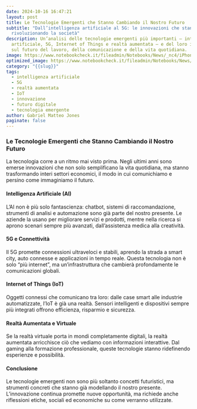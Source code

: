 ```yaml
---
date: 2024-10-16 16:47:21
layout: post
title: Le Tecnologie Emergenti che Stanno Cambiando il Nostro Futuro
subtitle: "Dall’intelligenza artificiale al 5G: le innovazioni che stanno
  rivoluzionando la società"
description: Un’analisi delle tecnologie emergenti più importanti – intelligenza
  artificiale, 5G, Internet of Things e realtà aumentata – e del loro impatto
  sul futuro del lavoro, della comunicazione e della vita quotidiana.
image: https://www.notebookcheck.it/fileadmin/Notebooks/News/_nc4/iPhone-20-Jahres-Jubilaeum-Video-zeigt-wahrscheinliche-Apple-Zukunft-.jpg
optimized_image: https://www.notebookcheck.it/fileadmin/Notebooks/News/_nc4/iPhone-20-Jahres-Jubilaeum-Video-zeigt-wahrscheinliche-Apple-Zukunft-.jpg
category: "{{slug}}"
tags:
  - intelligenza artificiale
  - 5G
  - realtà aumentata
  - IoT
  - innovazione
  - futuro digitale
  - tecnologia emergente
author: Gabriel Matteo Jones
paginate: false
---
```

### Le Tecnologie Emergenti che Stanno Cambiando il Nostro Futuro

La tecnologia corre a un ritmo mai visto prima. Negli ultimi anni sono emerse innovazioni che non solo semplificano la vita quotidiana, ma stanno trasformando interi settori economici, il modo in cui comunichiamo e persino come immaginiamo il futuro.

#### Intelligenza Artificiale (AI)
L’AI non è più solo fantascienza: chatbot, sistemi di raccomandazione, strumenti di analisi e automazione sono già parte del nostro presente. Le aziende la usano per migliorare servizi e prodotti, mentre nella ricerca si aprono scenari sempre più avanzati, dall’assistenza medica alla creatività.

#### 5G e Connettività
Il 5G promette connessioni ultraveloci e stabili, aprendo la strada a smart city, auto connesse e applicazioni in tempo reale. Questa tecnologia non è solo “più internet”, ma un’infrastruttura che cambierà profondamente le comunicazioni globali.

#### Internet of Things (IoT)
Oggetti connessi che comunicano tra loro: dalle case smart alle industrie automatizzate, l’IoT è già una realtà. Sensori intelligenti e dispositivi sempre più integrati offrono efficienza, risparmio e sicurezza.

#### Realtà Aumentata e Virtuale
Se la realtà virtuale porta in mondi completamente digitali, la realtà aumentata arricchisce ciò che vediamo con informazioni interattive. Dal gaming alla formazione professionale, queste tecnologie stanno ridefinendo esperienze e possibilità.

#### Conclusione
Le tecnologie emergenti non sono più soltanto concetti futuristici, ma strumenti concreti che stanno già modellando il nostro presente. L’innovazione continua promette nuove opportunità, ma richiede anche riflessioni etiche, sociali ed economiche su come verranno utilizzate.
